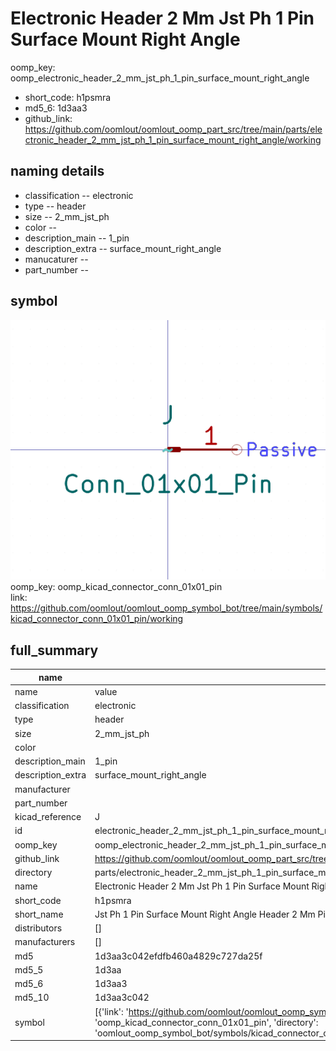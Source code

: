 # Electronic Header 2 Mm Jst Ph 1 Pin Surface Mount Right Angle
oomp_key: oomp_electronic_header_2_mm_jst_ph_1_pin_surface_mount_right_angle 

  
* short_code: h1psmra
* md5_6: 1d3aa3  
* github_link: https://github.com/oomlout/oomlout_oomp_part_src/tree/main/parts/electronic_header_2_mm_jst_ph_1_pin_surface_mount_right_angle/working  
## naming details
* classification -- electronic
* type -- header
* size -- 2_mm_jst_ph
* color -- 
* description_main -- 1_pin
* description_extra -- surface_mount_right_angle
* manucaturer -- 
* part_number -- 



## symbol

![](symbol/0/working/working_600.png)  
oomp_key: oomp_kicad_connector_conn_01x01_pin  
link: https://github.com/oomlout/oomlout_oomp_symbol_bot/tree/main/symbols/kicad_connector_conn_01x01_pin/working  


## full_summary
| name | value | 
| --- | --- | 
| name | value | 
| classification | electronic | 
| type | header | 
| size | 2_mm_jst_ph | 
| color |  | 
| description_main | 1_pin | 
| description_extra | surface_mount_right_angle | 
| manufacturer |  | 
| part_number |  | 
| kicad_reference | J | 
| id | electronic_header_2_mm_jst_ph_1_pin_surface_mount_right_angle | 
| oomp_key | oomp_electronic_header_2_mm_jst_ph_1_pin_surface_mount_right_angle | 
| github_link | https://github.com/oomlout/oomlout_oomp_part_src/tree/main/parts/electronic_header_2_mm_jst_ph_1_pin_surface_mount_right_angle/working | 
| directory | parts/electronic_header_2_mm_jst_ph_1_pin_surface_mount_right_angle | 
| name | Electronic Header 2 Mm Jst Ph 1 Pin Surface Mount Right Angle | 
| short_code | h1psmra | 
| short_name | Jst Ph 1 Pin Surface Mount Right Angle Header 2 Mm Pitch | 
| distributors | [] | 
| manufacturers | [] | 
| md5 | 1d3aa3c042efdfb460a4829c727da25f | 
| md5_5 | 1d3aa | 
| md5_6 | 1d3aa3 | 
| md5_10 | 1d3aa3c042 | 
| symbol | [{'link': 'https://github.com/oomlout/oomlout_oomp_symbol_bot/tree/main/symbols/kicad_connector_conn_01x01_pin', 'oomp_key': 'oomp_kicad_connector_conn_01x01_pin', 'directory': 'oomlout_oomp_symbol_bot/symbols/kicad_connector_conn_01x01_pin//working/working.kicad_sym'}] | 
